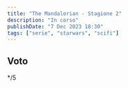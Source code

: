 ```yaml
---
title: "The Mandalorian - Stagione 2"
description: "In corso"
publishDate: "7 Dec 2023 18:30"
tags: ["serie", "starwars", "scifi"]
---
```


## Voto

\*/5
